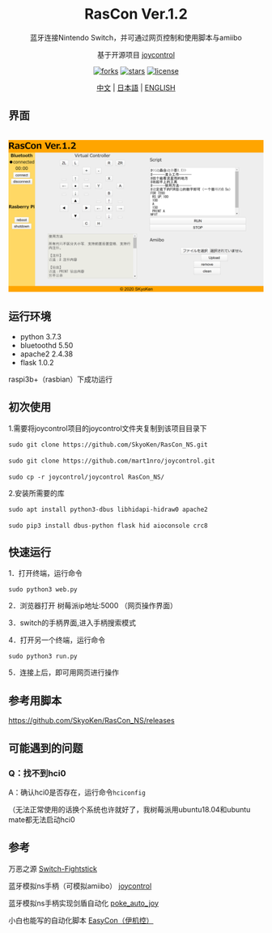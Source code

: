 <div align="center">
  <h1>RasCon Ver.1.2</h1>
  <p>蓝牙连接Nintendo Switch，并可通过网页控制和使用脚本与amiibo</p>
  <p>基于开源项目  <a href="https://github.com/mart1nro/joycontrol">joycontrol</a></p>
  <p>
  <a href="https://github.com/SkyoKen/RasCon_NS"><img src="https://img.shields.io/github/forks/SkyoKen/RasCon_NS.svg" alt="forks"></a>
  <a href="https://github.com/SkyoKen/RasCon_NS"><img src="https://img.shields.io/github/stars/SkyoKen/RasCon_NS.svg" alt="stars"></a>
  <a href="https://github.com/SkyoKen/RasCon_NS"><img src="https://img.shields.io/github/license/SkyoKen/RasCon_NS.svg" alt="license"></a>
  </p>
  <p>
  <a href="README.md">中文</a> | 
  <a href="README_JP.md">日本語</a> | 
  <a href="README_EN.md">ENGLISH</a>
</p>
</div>

## 界面
<br/>
<img src="image.png">
<br/>

## 运行环境 
* python 3.7.3
* bluetoothd 5.50
* apache2 2.4.38  
* flask 1.0.2 

raspi3b+（rasbian）下成功运行

## 初次使用
1.需要将joycontrol项目的joycontrol文件夹复制到该项目目录下
```
sudo git clone https://github.com/SkyoKen/RasCon_NS.git

sudo git clone https://github.com/mart1nro/joycontrol.git

sudo cp -r joycontrol/joycontrol RasCon_NS/
```
2.安装所需要的库
```
sudo apt install python3-dbus libhidapi-hidraw0 apache2

sudo pip3 install dbus-python flask hid aioconsole crc8
```

## 快速运行
1．打开终端，运行命令
```
sudo python3 web.py
```
2．浏览器打开 树莓派ip地址:5000 （网页操作界面）

3．switch的手柄界面,进入手柄搜索模式

4．打开另一个终端，运行命令
```
sudo python3 run.py
```
5．连接上后，即可用网页进行操作

## 参考用脚本
https://github.com/SkyoKen/RasCon_NS/releases

## 可能遇到的问题

### Q：找不到hci0
A：确认hci0是否存在，运行命令`hciconfig`

（无法正常使用的话换个系统也许就好了，我树莓派用ubuntu18.04和ubuntu mate都无法启动hci0

## 参考
万恶之源 [Switch-Fightstick](https://github.com/progmem/Switch-Fightstick)

蓝牙模拟ns手柄（可模拟amiibo） [joycontrol](https://github.com/mart1nro/joycontrol)

蓝牙模拟ns手柄实现剑盾自动化 [poke_auto_joy](https://github.com/xxwsL/poke_auto_joy)

小白也能写的自动化脚本 [EasyCon（伊机控）](https://github.com/nukieberry/PokemonTycoon)



